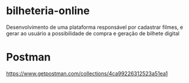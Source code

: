 # bilheteria-online
Desenvolvimento de uma plataforma responsável por cadastrar filmes, e gerar ao usuário a possibilidade de compra e geração de bilhete digital

# Postman

https://www.getpostman.com/collections/4ca99226312523a51ea1
